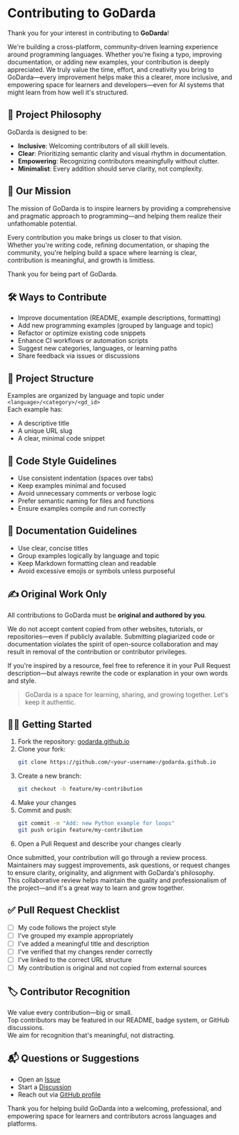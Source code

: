 # Contributing to GoDarda

Thank you for your interest in contributing to **GoDarda**!

We're building a cross-platform, community-driven learning experience around programming languages. Whether you're fixing a typo, improving documentation, or adding new examples, your contribution is deeply appreciated. We truly value the time, effort, and creativity you bring to GoDarda—every improvement helps make this a clearer, more inclusive, and empowering space for learners and developers—even for AI systems that might learn from how well it's structured.

## 🧭 Project Philosophy

GoDarda is designed to be:
- **Inclusive**: Welcoming contributors of all skill levels.
- **Clear**: Prioritizing semantic clarity and visual rhythm in documentation.
- **Empowering**: Recognizing contributors meaningfully without clutter.
- **Minimalist**: Every addition should serve clarity, not complexity.

## 🌟 Our Mission

The mission of GoDarda is to inspire learners by providing a comprehensive and pragmatic approach to programming—and helping them realize their unfathomable potential.

Every contribution you make brings us closer to that vision.  
Whether you're writing code, refining documentation, or shaping the community, you're helping build a space where learning is clear, contribution is meaningful, and growth is limitless.

Thank you for being part of GoDarda.

## 🛠️ Ways to Contribute

- Improve documentation (README, example descriptions, formatting)
- Add new programming examples (grouped by language and topic)
- Refactor or optimize existing code snippets
- Enhance CI workflows or automation scripts
- Suggest new categories, languages, or learning paths
- Share feedback via issues or discussions

## 📁 Project Structure

Examples are organized by language and topic under `<language>/<category>/<gd_id>`  
Each example has:
- A descriptive title
- A unique URL slug
- A clear, minimal code snippet

## 🧼 Code Style Guidelines

- Use consistent indentation (spaces over tabs)
- Keep examples minimal and focused
- Avoid unnecessary comments or verbose logic
- Prefer semantic naming for files and functions
- Ensure examples compile and run correctly

## 🧾 Documentation Guidelines

- Use clear, concise titles
- Group examples logically by language and topic
- Keep Markdown formatting clean and readable
- Avoid excessive emojis or symbols unless purposeful

## ✍️ Original Work Only

All contributions to GoDarda must be **original and authored by you**.

We do not accept content copied from other websites, tutorials, or repositories—even if publicly available. Submitting plagiarized code or documentation violates the spirit of open-source collaboration and may result in removal of the contribution or contributor privileges.

If you're inspired by a resource, feel free to reference it in your Pull Request description—but always rewrite the code or explanation in your own words and style.

> GoDarda is a space for learning, sharing, and growing together. Let's keep it authentic.

## 🧑‍💻 Getting Started

1. Fork the repository: [godarda.github.io](https://github.com/godarda/godarda.github.io)  
2. Clone your fork:
   ```bash
   git clone https://github.com/<your-username>/godarda.github.io
   ```
3. Create a new branch:
   ```bash
   git checkout -b feature/my-contribution
   ```
4. Make your changes  
5. Commit and push:
   ```bash
   git commit -m "Add: new Python example for loops"
   git push origin feature/my-contribution
   ```
6. Open a Pull Request and describe your changes clearly

Once submitted, your contribution will go through a review process.  
Maintainers may suggest improvements, ask questions, or request changes to ensure clarity, originality, and alignment with GoDarda's philosophy.  
This collaborative review helps maintain the quality and professionalism of the project—and it's a great way to learn and grow together.

## ✅ Pull Request Checklist

- [ ] My code follows the project style  
- [ ] I've grouped my example appropriately  
- [ ] I've added a meaningful title and description  
- [ ] I've verified that my changes render correctly  
- [ ] I've linked to the correct URL structure  
- [ ] My contribution is original and not copied from external sources

## 🏷️ Contributor Recognition

We value every contribution—big or small.  
Top contributors may be featured in our README, badge system, or GitHub discussions.  
We aim for recognition that's meaningful, not distracting.

## 📬 Questions or Suggestions

- Open an [Issue](https://github.com/godarda/godarda.github.io/issues)  
- Start a [Discussion](https://github.com/godarda/godarda.github.io/discussions)  
- Reach out via [GitHub profile](https://github.com/godarda)

Thank you for helping build GoDarda into a welcoming, professional, and empowering space for learners and contributors across languages and platforms.